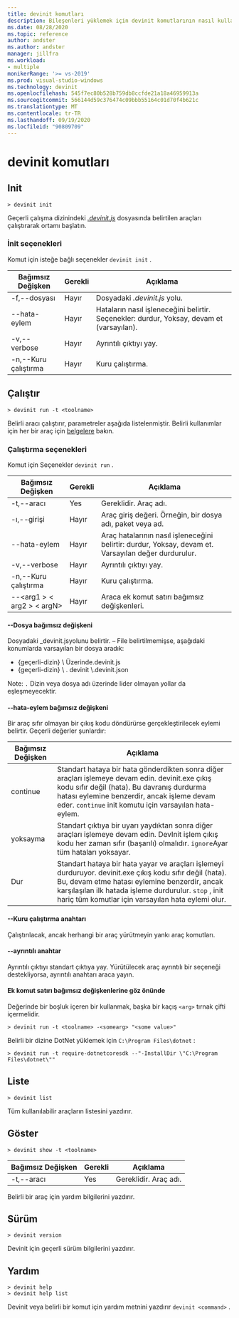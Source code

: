 ```yaml
---
title: devinit komutları
description: Bileşenleri yüklemek için devinit komutlarının nasıl kullanılacağına ilişkin ayrıntılar.
ms.date: 08/28/2020
ms.topic: reference
author: andster
ms.author: andster
manager: jillfra
ms.workload:
- multiple
monikerRange: '>= vs-2019'
ms.prod: visual-studio-windows
ms.technology: devinit
ms.openlocfilehash: 545f7ec80b528b759db8ccfde21a18a46959913a
ms.sourcegitcommit: 566144d59c376474c09bbb55164c01d70f4b621c
ms.translationtype: MT
ms.contentlocale: tr-TR
ms.lasthandoff: 09/19/2020
ms.locfileid: "90809709"
---
```

# <a name="devinit-commands"></a>devinit komutları

## <a name="init"></a>Init

```batch
> devinit init
```

Geçerli çalışma dizinindeki [_.devinit.js_](devinit-json.md) dosyasında belirtilen araçları çalıştırarak ortamı başlatın.  

### <a name="options-for-init"></a>İnit seçenekleri

Komut için isteğe bağlı seçenekler `devinit init` .

| Bağımsız Değişken             | Gerekli | Açıklama                                                               |
|----------------------|----------|---------------------------------------------------------------------------|
| -f,--dosyası           | Hayır       | Dosyadaki _.devinit.js_ yolu.                                         |
| --hata-eylem       | Hayır       | Hataların nasıl işleneceğini belirtir. Seçenekler: durdur, Yoksay, devam et (varsayılan).|
| -v,--verbose         | Hayır       | Ayrıntılı çıktıyı yay.                                                      |
| -n,--Kuru çalıştırma         | Hayır       | Kuru çalıştırma.                                                                  |

## <a name="run"></a>Çalıştır

```batch
> devinit run -t <toolname>
```

Belirli aracı çalıştırır, parametreler aşağıda listelenmiştir. Belirli kullanımlar için her bir araç için [belgelere](devinit-tool-list.md) bakın.

### <a name="options-for-run"></a>Çalıştırma seçenekleri

Komut için Seçenekler `devinit run` .

| Bağımsız Değişken                                  | Gerekli | Açıklama                                                                          |
|-------------------------------------------|----------|--------------------------------------------------------------------------------------|
| -t,--aracı                                 | Yes      | Gereklidir. Araç adı.                                                             |
| -ı,--girişi                                | Hayır       | Araç giriş değeri. Örneğin, bir dosya adı, paket veya ad.                           |
| --hata-eylem                            | Hayır       | Araç hatalarının nasıl işleneceğini belirtir: durdur, Yoksay, devam et. Varsayılan değer durdurulur. |
| -v,--verbose                              | Hayır       | Ayrıntılı çıktıyı yay.                                                                 |
| -n,--Kuru çalıştırma                              | Hayır       | Kuru çalıştırma.                                                                             |
| --&lt;arg1 &gt; &lt; arg2 &gt; &lt; argN&gt;  | Hayır       | Araca ek komut satırı bağımsız değişkenleri.                                       |

#### <a name="--file-argument"></a>--Dosya bağımsız değişkeni

Dosyadaki _devinit.jsyolunu belirtir. – File belirtilmemişse, aşağıdaki konumlarda varsayılan bir dosya aradık:

* {geçerli-dizin} \\ Üzerinde.devinit.js
* {geçerli-dizin} \\ . devinit \\.devinit.json

Note: `.` Dizin veya dosya adı üzerinde lider olmayan yollar da eşleşmeyecektir.

#### <a name="--error-action-argument"></a>--hata-eylem bağımsız değişkeni

Bir araç sıfır olmayan bir çıkış kodu döndürürse gerçekleştirilecek eylemi belirtir. Geçerli değerler şunlardır:

| Bağımsız Değişken | Açıklama                                                                                                                                                                                                                                                                           |
|----------|---------------------------------------------------------------------------------------------------------------------------------------------------------------------------------------------------------------------------------------------------------------------------------------|
| continue | Standart hataya bir hata gönderdikten sonra diğer araçları işlemeye devam edin. devinit.exe çıkış kodu sıfır değil (hata). Bu davranış durdurma hatası eylemine benzerdir, ancak işleme devam eder. `continue` init komutu için varsayılan hata-eylem.              |
| yoksayma   | Standart çıktıya bir uyarı yaydıktan sonra diğer araçları işlemeye devam edin. DevInit işlem çıkış kodu her zaman sıfır (başarılı) olmalıdır. `ignore`Ayar tüm hataları yoksayar.                                                                                                      |
| Dur     | Standart hataya bir hata yayar ve araçları işlemeyi durduruyor. devinit.exe çıkış kodu sıfır değil (hata). Bu, devam etme hatası eylemine benzerdir, ancak karşılaşılan ilk hatada işleme durdurulur. `stop` , init hariç tüm komutlar için varsayılan hata eylemi olur. |

#### <a name="--dry-run-switch"></a>--Kuru çalıştırma anahtarı

Çalıştırılacak, ancak herhangi bir araç yürütmeyin yankı araç komutları. 

#### <a name="--verbose-switch"></a>--ayrıntılı anahtar

Ayrıntılı çıktıyı standart çıktıya yay. Yürütülecek araç ayrıntılı bir seçeneği destekliyorsa, ayrıntılı anahtarı araca yayın.

#### <a name="note-on-additional-command-line-arguments"></a>Ek komut satırı bağımsız değişkenlerine göz önünde

Değerinde bir boşluk içeren bir kullanmak, başka bir kaçış `<arg>` tırnak çifti içermelidir.

```batch
> devinit run -t <toolname> -<somearg> "<some value>"
```

Belirli bir dizine DotNet yüklemek için `C:\Program Files\dotnet` :

```batch
> devinit run -t require-dotnetcoresdk --"-InstallDir \"C:\Program Files\dotnet\""
```

## <a name="list"></a>Liste

```batch
> devinit list
```

Tüm kullanılabilir araçların listesini yazdırır.

## <a name="show"></a>Göster

```batch
> devinit show -t <toolname>
```

| Bağımsız Değişken       | Gerekli | Açıklama                                                                          |
|----------------|----------|--------------------------------------------------------------------------------------|
| -t,--aracı      | Yes      | Gereklidir. Araç adı.                                                             |

Belirli bir araç için yardım bilgilerini yazdırır.

## <a name="version"></a>Sürüm

```batch
> devinit version
```

Devinit için geçerli sürüm bilgilerini yazdırır.

## <a name="help"></a>Yardım

```batch
> devinit help
> devinit help list
```

Devinit veya belirli bir komut için yardım metnini yazdırır `devinit <command>` .
 